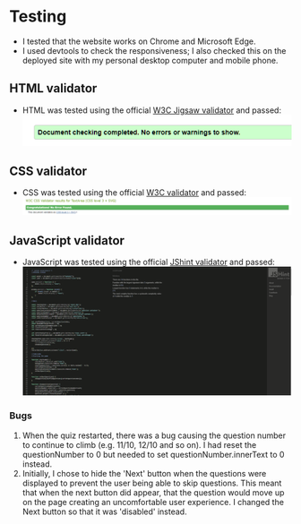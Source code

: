 # Testing

- I tested that the website works on Chrome and Microsoft Edge.
- I used devtools to check the responsiveness; I also checked this on the deployed site with my personal desktop computer and mobile phone.

## HTML validator

- HTML was tested using the official [W3C Jigsaw validator](https://validator.w3.org/) and passed:
![HTML validator screenshot](assets/images/html-validator.png)

## CSS validator
- CSS was tested using the official [W3C validator](https://jigsaw.w3.org/css-validator/) and passed:
![CSS validator screenshot](assets/images/css-validator.png)

## JavaScript validator
- JavaScript was tested using the official [JShint validator](https://jshint.com/) and passed:
![JavaScript validator screenshot](assets/images/jshint.png)

### Bugs
1. When the quiz restarted, there was a bug causing the question number to continue to climb (e.g. 11/10, 12/10 and so on). I had reset the questionNumber to 0 but needed to set questionNumber.innerText to 0 instead. 
2. Initially, I chose to hide the 'Next' button when the questions were displayed to prevent the user being able to skip questions. This meant that when the next button did appear, that the question would move up on the page creating an uncomfortable user experience. I changed the Next button so that it was 'disabled' instead. 